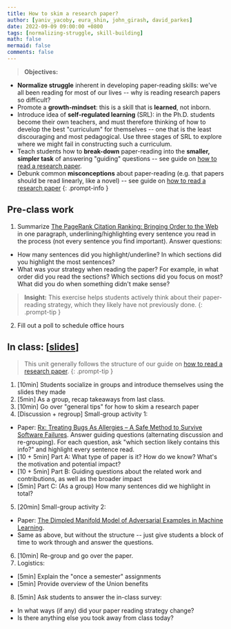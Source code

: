 ```yaml
---
title: How to skim a research paper?
author: [yaniv_yacoby, eura_shin, john_girash, david_parkes]
date: 2022-09-09 09:00:00 +0800
tags: [normalizing-struggle, skill-building]
math: false
mermaid: false
comments: false
---
```


> **Objectives:**
* **Normalize struggle** inherent in developing paper-reading skills: we've all been reading for most of our lives -- why is reading research papers so difficult?
* Promote a **growth-mindset**: this is a skill that is **learned**, not inborn.
* Introduce idea of **self-regulated learning** (SRL): in the Ph.D. students become their own teachers, and must therefore thinking of how to develop the best "curriculum" for themselves -- one that is the least discouraging and most pedagogical. Use three stages of SRL to explore where we might fail in constructing such a curriculum.
* Teach students how to **break-down** paper-reading into the **smaller, simpler task** of answering "guiding" questions -- see guide on [how to read a research paper](https://yanivyacoby.github.io/harvard-cs290/materials/how-to-read-a-research-paper/).
* Debunk common **misconceptions** about paper-reading (e.g. that papers should be read linearly, like a novel) -- see guide on [how to read a research paper](https://yanivyacoby.github.io/harvard-cs290/materials/how-to-read-a-research-paper/)
{: .prompt-info }


## Pre-class work
1.  Summarize [The PageRank Citation Ranking: Bringing Order to the Web](http://ilpubs.stanford.edu:8090/422/1/1999-66.pdf) in one paragraph, underlining/highlighting every sentence you read in the process (not every sentence you find important). Answer questions:
  * How many sentences did you highlight/underline? In which sections did you highlight the most sentences?
  * What was your strategy when reading the paper? For example, in what order did you read the sections? Which sections did you focus on most? What did you do when something didn't make sense?
  > **Insight:** This exercise helps students actively think about their paper-reading strategy, which they likely have not previously done. 
  {: .prompt-tip }  
2. Fill out a poll to schedule office hours


## In class: \[[slides](https://docs.google.com/presentation/d/1ozxDCtxtJazExXUSXMoHevyGc4uW_nogVjRc1n2qxHU/edit?usp=sharing)\]
> This unit generally follows the structure of our guide on [how to read a research paper](https://yanivyacoby.github.io/harvard-cs290/materials/how-to-read-a-research-paper/).
{: .prompt-tip }
1. [10min] Students socialize in groups and introduce themselves using the slides they made
2. [5min] As a group, recap takeaways from last class.
3. [10min] Go over "general tips" for how to skim a research paper
4. [Discussion + regroup] Small-group activity 1:
  * Paper: [Rx: Treating Bugs As Allergies – A Safe Method to Survive Software Failures](https://www.cs.purdue.edu/homes/xyzhang/fall07/Papers/Rx-SOSP05.pdf). Answer guiding questions (alternating discussion and re-grouping). For each question, ask "which section likely contains this info?" and highlight every sentence read.
  * [10 + 5min] Part A: What type of paper is it? How do we know? What's the motivation and potential impact?
  * [10 + 5min] Part B: Guiding questions about the related work and contributions, as well as the broader impact
  * [5min] Part C: (As a group) How many sentences did we highlight in total?
5. [20min] Small-group activity 2:
  * Paper: [The Dimpled Manifold Model of Adversarial Examples in Machine Learning](https://arxiv.org/abs/2106.10151). 
  * Same as above, but without the structure -- just give students a block of time to work through and answer the questions.
6. [10min] Re-group and go over the paper.
7. Logistics:
  * [5min] Explain the "once a semester" assignments
  * [5min] Provide overview of the Union benefits
8. [5min] Ask students to answer the in-class survey:
  * In what ways (if any) did your paper reading strategy change?
  * Is there anything else you took away from class today?
